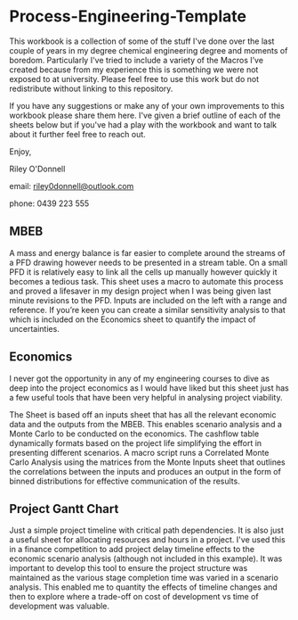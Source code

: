 # Process-Engineering-Template
This workbook is a collection of some of the stuff I've done over the last couple of years in my degree chemical engineering degree and moments of boredom. Particularly I've tried to include a variety of the Macros I’ve created because from my experience this is something we were not exposed to at university. Please feel free to use this work but do not redistribute without linking to this repository.

If you have any suggestions or make any of your own improvements to this workbook please share them here. I've given a brief outline of each of the sheets below but if you've had a play with the workbook and want to talk about it further feel free to reach out.

Enjoy,

Riley O'Donnell

email: riley0donnell@outlook.com

phone: 0439 223 555

## MBEB
A mass and energy balance is far easier to complete around the streams of a PFD drawing however needs to be presented in a stream table. On a small PFD it is relatively easy to link all the cells up manually however quickly it becomes a tedious task. This sheet uses a macro to automate this process and proved a lifesaver in my design project when I was being given last minute revisions to the PFD.
Inputs are included on the left with a range and reference. If you’re keen you can create a similar sensitivity analysis to that which is included on the Economics sheet to quantify the impact of uncertainties.

## Economics
I never got the opportunity in any of my engineering courses to dive as deep into the project economics as I would have liked but this sheet just has a few useful tools that have been very helpful in analysing project viability.

The Sheet is based off an inputs sheet that has all the relevant economic data and the outputs from the MBEB. This enables scenario analysis and a Monte Carlo to be conducted on the economics. The cashflow table dynamically formats based on the project life simplifying the effort in presenting different scenarios. A macro script runs a Correlated Monte Carlo Analysis using the matrices from the Monte Inputs sheet that outlines the correlations between the inputs and produces an output in the form of binned distributions for effective communication of the results.

## Project Gantt Chart
Just a simple project timeline with critical path dependencies. It is also just a useful sheet for allocating resources and hours in a project. I've used this in a finance competition to add project delay timeline effects to the economic scenario analysis (although not included in this example). It was important to develop this tool to ensure the project structure was maintained as the various stage completion time was varied in a scenario analysis. This enabled me to quantity the effects of timeline changes and then to explore where a trade-off on cost of development vs time of development was valuable. 
